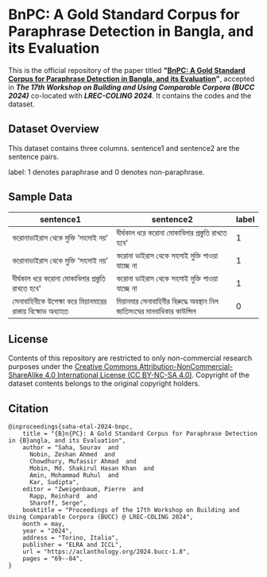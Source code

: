 # BnPC: A Gold Standard Corpus for Paraphrase Detection in Bangla, and its Evaluation

This is the official repository of the paper titled **"[BnPC: A Gold Standard Corpus for Paraphrase Detection in Bangla, and its Evaluation](https://aclanthology.org/2024.bucc-1.8/)"**, accepted in ***The 17th Workshop on Building and Using Comparable Corpora (BUCC 2024)*** co-located with ***LREC-COLING 2024***. It contains the codes and the dataset.

## Dataset Overview

This dataset contains three columns. sentence1 and sentence2 are the sentence pairs. 

label: 1 denotes paraphrase and 0 denotes non-paraphrase.

## Sample Data

| sentence1       | sentence2 | label  |
|------------|-----|----------|
| করোনাভাইরাস থেকে মুক্তি ‘সহসাই নয়’   | দীর্ঘকাল ধরে করোনা মোকাবিলার প্রস্তুতি রাখতে হবে'  | 1      |
| করোনাভাইরাস থেকে মুক্তি ‘সহসাই নয়’ | করোনা ভাইরাস থেকে সহসাই মুক্তি পাওয়া যাচ্ছে না  | 1       |
| দীর্ঘকাল ধরে করোনা মোকাবিলার প্রস্তুতি রাখতে হবে'  | 	করোনা ভাইরাস থেকে সহসাই মুক্তি পাওয়া যাচ্ছে না  | 1   |
| সেনাবাহিনীকে উপেক্ষা করে মিয়ানমারের রাস্তায় বিক্ষোভ অব্যাহত   | মিয়ানমার সেনাবাহিনীর বিরুদ্ধে অবস্থান নিল জাতিসংঘের মানবাধিকার কাউন্সিল  | 0 |

## License
Contents of this repository are restricted to only non-commercial research purposes under the [Creative Commons Attribution-NonCommercial-ShareAlike 4.0 International License (CC BY-NC-SA 4.0)](https://creativecommons.org/licenses/by-nc-sa/4.0/). Copyright of the dataset contents belongs to the original copyright holders.

## Citation
```
@inproceedings{saha-etal-2024-bnpc,
    title = "{B}n{PC}: A Gold Standard Corpus for Paraphrase Detection in {B}angla, and its Evaluation",
    author = "Saha, Sourav  and
      Nobin, Zeshan Ahmed  and
      Chowdhury, Mufassir Ahmad  and
      Mobin, Md. Shakirul Hasan Khan  and
      Amin, Mohammad Ruhul  and
      Kar, Sudipta",
    editor = "Zweigenbaum, Pierre  and
      Rapp, Reinhard  and
      Sharoff, Serge",
    booktitle = "Proceedings of the 17th Workshop on Building and Using Comparable Corpora (BUCC) @ LREC-COLING 2024",
    month = may,
    year = "2024",
    address = "Torino, Italia",
    publisher = "ELRA and ICCL",
    url = "https://aclanthology.org/2024.bucc-1.8",
    pages = "69--84",
}
```
